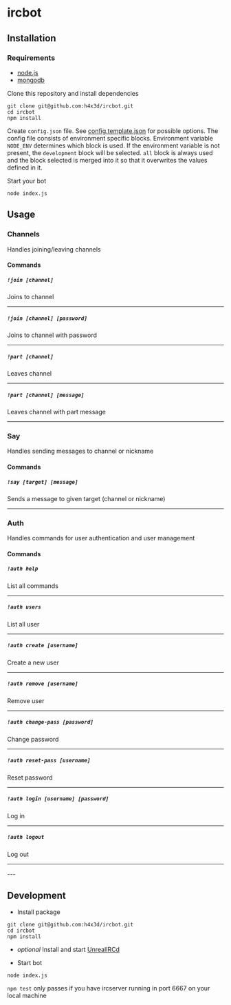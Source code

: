 # ircbot

## Installation
### Requirements
* [node.js](http://nodejs.org/)
* [mongodb](http://www.mongodb.org/downloads)

Clone this repository and install dependencies
```
git clone git@github.com:h4x3d/ircbot.git
cd ircbot
npm install
```

Create `config.json` file. See [config.template.json](https://github.com/h4x3d/ircbot/blob/master/config.template.json) for possible options.
The config file consists of environment specific blocks. Environment variable `NODE_ENV` determines which block is used. If the environment variable is not present, the `development` block will be selected. 
`all` block is always used and the block selected is merged into it so that it overwrites the values defined in it.


Start your bot
```
node index.js
```

## Usage

### Channels
Handles joining/leaving channels

#### Commands

##### `!join [channel]`

Joins to channel
<hr>

##### `!join [channel] [password]`

Joins to channel with password
<hr>

##### `!part [channel]`

Leaves channel
<hr>

##### `!part [channel] [message]`

Leaves channel with part message
<hr>

### Say
Handles sending messages to channel or nickname

#### Commands

##### `!say [target] [message]`

Sends a message to given target (channel or nickname)
<hr>

### Auth
Handles commands for user authentication and user management

#### Commands

##### `!auth help`

List all commands
<hr>

##### `!auth users`

List all user
<hr>

##### `!auth create [username]`

Create a new user
<hr>

##### `!auth remove [username]`

Remove user
<hr>

##### `!auth change-pass [password]`

Change password
<hr>

##### `!auth reset-pass [username]`

Reset password
<hr>

##### `!auth login [username] [password]`

Log in
<hr>

##### `!auth logout`

Log out
<hr>
---

## Development

* Install package
```
git clone git@github.com:h4x3d/ircbot.git
cd ircbot
npm install
```

* _optional_ Install and start [UnrealIRCd](http://www.unrealircd.com/) 

* Start bot
```
node index.js
```

`npm test` only passes if you have ircserver running in port 6667 on your local machine
